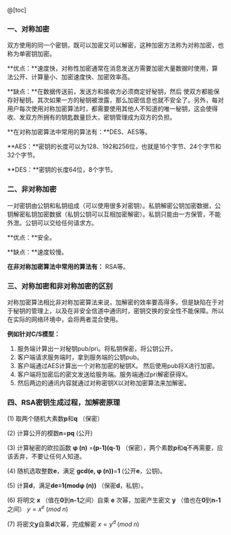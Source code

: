 @[toc]

### 一、对称加密

双方使用的同一个密钥，既可以加密又可以解密，这种加密方法称为对称加密，也称为单密钥加密。

**优点：**速度快，对称性加密通常在消息发送方需要加密大量数据时使用，算法公开、计算量小、加密速度快、加密效率高。

**缺点：**在数据传送前，发送方和接收方必须商定好秘钥，然后 使双方都能保存好秘钥。其次如果一方的秘钥被泄露，那么加密信息也就不安全了。另外，每对用户每次使用对称加密算法时，都需要使用其他人不知道的唯一秘钥，这会使得收、发双方所拥有的钥匙数量巨大，密钥管理成为双方的负担。

**在对称加密算法中常用的算法有：**DES、AES等。

**AES：**密钥的长度可以为128、192和256位，也就是16个字节、24个字节和32个字节。

**DES：**密钥的长度64位，8个字节。

### 二、非对称加密

一对密钥由公钥和私钥组成（可以使用很多对密钥）。私钥解密公钥加密数据，公钥解密私钥加密数据（私钥公钥可以互相加密解密）。私钥只能由一方保管，不能外泄。公钥可以交给任何请求方。

**优点：**安全。

**缺点：**速度较慢。

**在非对称加密算法中常用的算法有：** RSA等。

### 三、对称加密和非对称加密的区别

对称加密算法相比非对称加密算法来说，加解密的效率要高得多。但是缺陷在于对于秘钥的管理上，以及在非安全信道中通讯时，密钥交换的安全性不能保障。所以在实际的网络环境中，会将两者混合使用。

**例如针对C/S模型：**

1. 服务端计算出一对秘钥pub/pri。将私钥保密，将公钥公开。
2. 客户端请求服务端时，拿到服务端的公钥pub。
3. 客户端通过AES计算出一个对称加密的秘钥X。 然后使用pub将X进行加密。
4. 客户端将加密后的密文发送给服务端。服务端通过pri解密获得X。
5. 然后两边的通讯内容就通过对称密钥X以对称加密算法来加解密。

### 四、RSA密钥生成过程，加解密原理

(1) 取两个随机大素数**p**和**q** （保密）

(2) 计算公开的模数**n**=**pq** (公开)

(3) 计算秘密的欧拉函数 **φ (n)** =**(p-1)(q-1)** （保密），两个素数**p**和**q**不再需要，应该丢弃，不要让任何人知道。

(4) 随机选取整数**e**，满足 **gcd(e, φ (n))**=**1** (公开**e**，公钥)。

(5) 计算**d**，满足**de≡1(modφ (n))** （保密**d**，私钥）。

(6) 将明文 **x** （值在**0**到**n-1**之间）自乘 **e** 次幂，加密产生密文 **y** （值也在**0**到**n-1**之间）   $y=x^e \; (mod \; n)$

(7) 将密文**y**自乘**d**次幂，完成解密  $x=y^d \;(mod \; n)$